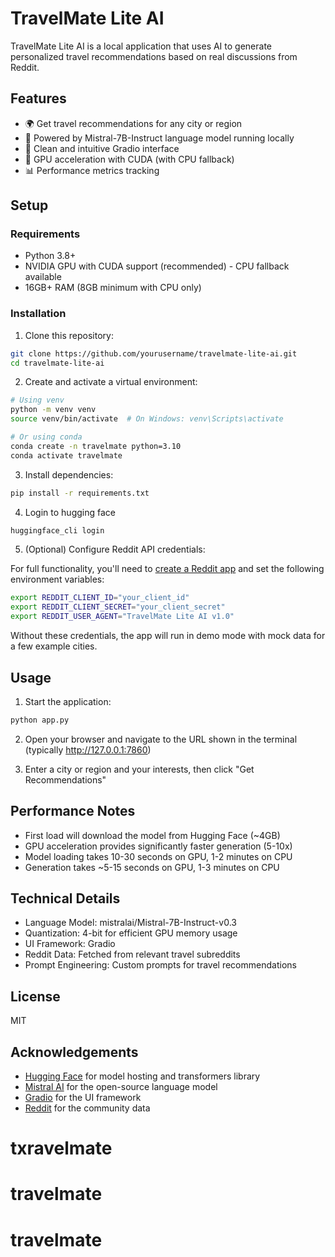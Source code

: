 # TravelMate Lite AI

TravelMate Lite AI is a local application that uses AI to generate personalized travel recommendations based on real discussions from Reddit.

## Features

- 🌍 Get travel recommendations for any city or region
- 🧠 Powered by Mistral-7B-Instruct language model running locally
- 📱 Clean and intuitive Gradio interface
- 🚀 GPU acceleration with CUDA (with CPU fallback)
- 📊 Performance metrics tracking

## Setup

### Requirements

- Python 3.8+
- NVIDIA GPU with CUDA support (recommended) - CPU fallback available
- 16GB+ RAM (8GB minimum with CPU only)

### Installation

1. Clone this repository:

```bash
git clone https://github.com/yourusername/travelmate-lite-ai.git
cd travelmate-lite-ai
```

2. Create and activate a virtual environment:

```bash
# Using venv
python -m venv venv
source venv/bin/activate  # On Windows: venv\Scripts\activate

# Or using conda
conda create -n travelmate python=3.10
conda activate travelmate
```

3. Install dependencies:

```bash
pip install -r requirements.txt
```

4. Login to hugging face

```bash
huggingface_cli login
```

5. (Optional) Configure Reddit API credentials:

For full functionality, you'll need to [create a Reddit app](https://www.reddit.com/prefs/apps) and set the following environment variables:

```bash
export REDDIT_CLIENT_ID="your_client_id"
export REDDIT_CLIENT_SECRET="your_client_secret"
export REDDIT_USER_AGENT="TravelMate Lite AI v1.0"
```

Without these credentials, the app will run in demo mode with mock data for a few example cities.

## Usage

1. Start the application:

```bash
python app.py
```

2. Open your browser and navigate to the URL shown in the terminal (typically http://127.0.0.1:7860)

3. Enter a city or region and your interests, then click "Get Recommendations"

## Performance Notes

- First load will download the model from Hugging Face (~4GB)
- GPU acceleration provides significantly faster generation (5-10x)
- Model loading takes 10-30 seconds on GPU, 1-2 minutes on CPU
- Generation takes ~5-15 seconds on GPU, 1-3 minutes on CPU

## Technical Details

- Language Model: mistralai/Mistral-7B-Instruct-v0.3
- Quantization: 4-bit for efficient GPU memory usage
- UI Framework: Gradio
- Reddit Data: Fetched from relevant travel subreddits
- Prompt Engineering: Custom prompts for travel recommendations

## License

MIT

## Acknowledgements

- [Hugging Face](https://huggingface.co/) for model hosting and transformers library
- [Mistral AI](https://mistral.ai/) for the open-source language model
- [Gradio](https://gradio.app/) for the UI framework
- [Reddit](https://www.reddit.com/) for the community data
# txravelmate
# travelmate
# travelmate
